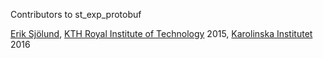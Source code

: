 Contributors to st_exp_protobuf

[Erik Sjölund](https://github.com/eriksjolund), [KTH Royal Institute of Technology](http://www.kth.se) 2015, [Karolinska Institutet](http://ki.se) 2016
